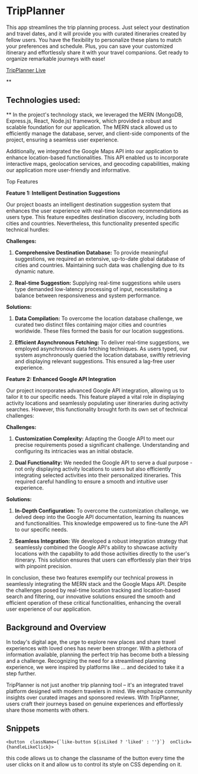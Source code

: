 
# TripPlanner


This app streamlines the trip planning process. Just select your destination and travel dates, and it will provide you with curated itineraries created by fellow users. You have the flexibility to personalize these plans to match your preferences and schedule. Plus, you can save your customized itinerary and effortlessly share it with your travel companions. Get ready to organize remarkable journeys with ease!



[TripPlanner Live](https://tripplanner-mern-1f758b15cb93.herokuapp.com/)

**

## Technologies used:

**
In the project's technology stack, we leveraged the MERN (MongoDB, Express.js, React, Node.js) framework, which provided a robust and scalable foundation for our application. The MERN stack allowed us to efficiently manage the database, server, and client-side components of the project, ensuring a seamless user experience.

Additionally, we integrated the Google Maps API into our application to enhance location-based functionalities. This API enabled us to incorporate interactive maps, geolocation services, and geocoding capabilities, making our application more user-friendly and informative.


Top Features 



**Feature 1: Intelligent Destination Suggestions**

Our project boasts an intelligent destination suggestion system that enhances the user experience with real-time location recommendations as users type. This feature expedites destination discovery, including both cities and countries. Nevertheless, this functionality presented specific technical hurdles:

**Challenges:**

1.  **Comprehensive Destination Database:** To provide meaningful suggestions, we required an extensive, up-to-date global database of cities and countries. Maintaining such data was challenging due to its dynamic nature.
    
2.  **Real-time Suggestion:** Supplying real-time suggestions while users type demanded low-latency processing of input, necessitating a balance between responsiveness and system performance.
    

**Solutions:**

1.  **Data Compilation:** To overcome the location database challenge, we curated two distinct files containing major cities and countries worldwide. These files formed the basis for our location suggestions.
    
2.  **Efficient Asynchronous Fetching:** To deliver real-time suggestions, we employed asynchronous data fetching techniques. As users typed, our system asynchronously queried the location database, swiftly retrieving and displaying relevant suggestions. This ensured a lag-free user experience.


**Feature 2: Enhanced Google API Integration**

Our project incorporates advanced Google API integration, allowing us to tailor it to our specific needs. This feature played a vital role in displaying activity locations and seamlessly populating user itineraries during activity searches. However, this functionality brought forth its own set of technical challenges:

**Challenges:**

1.  **Customization Complexity:** Adapting the Google API to meet our precise requirements posed a significant challenge. Understanding and configuring its intricacies was an initial obstacle.
    
2.  **Dual Functionality:** We needed the Google API to serve a dual purpose - not only displaying activity locations to users but also efficiently integrating selected activities into their personalized itineraries. This required careful handling to ensure a smooth and intuitive user experience.
    

**Solutions:**

1.  **In-Depth Configuration:** To overcome the customization challenge, we delved deep into the Google API documentation, learning its nuances and functionalities. This knowledge empowered us to fine-tune the API to our specific needs.
    
2.  **Seamless Integration:** We developed a robust integration strategy that seamlessly combined the Google API's ability to showcase activity locations with the capability to add those activities directly to the user's itinerary. This solution ensures that users can effortlessly plan their trips with pinpoint precision.

In conclusion, these two features exemplify our technical prowess in seamlessly integrating the MERN stack and the Google Maps API. Despite the challenges posed by real-time location tracking and location-based search and filtering, our innovative solutions ensured the smooth and efficient operation of these critical functionalities, enhancing the overall user experience of our application.
## Background and Overview
In today's digital age, the urge to explore new places and share travel experiences with loved ones has never been stronger. With a plethora of information available, planning the perfect trip has become both a blessing and a challenge. Recognizing the need for a streamlined planning experience, we were inspired by platforms like ... and decided to take it a step further.

TripPlanner is not just another trip planning tool – it's an integrated travel platform designed with modern travelers in mind. We emphasize community insights over curated images and sponsored reviews. With TripPlanner, users craft their journeys based on genuine experiences and effortlessly share those moments with others.

## Snippets

    <button  className={`like-button ${isLiked ? 'liked' : ''}`}  onClick={handleLikeClick}>
this code allows us to change the classname of the button every time the user clicks on it and allow us to control its style on CSS depending on it.


